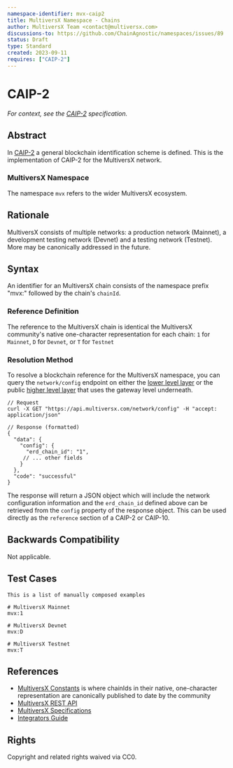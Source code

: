 ```yaml
---
namespace-identifier: mvx-caip2
title: MultiversX Namespace - Chains
author: MultiversX Team <contact@multiversx.com>
discussions-to: https://github.com/ChainAgnostic/namespaces/issues/89
status: Draft
type: Standard
created: 2023-09-11
requires: ["CAIP-2"]
---
```


# CAIP-2

_For context, see the [CAIP-2][] specification._

## Abstract

In [CAIP-2][] a general blockchain identification scheme is defined. 
This is the implementation of CAIP-2 for the MultiversX network.

### MultiversX Namespace

The namespace `mvx` refers to the wider MultiversX ecosystem.

## Rationale

MultiversX consists of multiple networks: a production network (Mainnet), a development testing network (Devnet)
and a testing network (Testnet). More may be canonically addressed in the future.

## Syntax

An identifier for an MultiversX chain consists of the namespace prefix "mvx:"
followed by the chain's `chainId`.

### Reference Definition

The reference to the MultiversX chain is identical the MultiversX community's native one-character representation for each chain:
`1` for `Mainnet`, 
`D` for `Devnet`, or
`T` for `Testnet`

### Resolution Method

To resolve a blockchain reference for the MultiversX namespace, you can query the `network/config` endpoint on either the [lower level layer](https://gateway.multiversx.com) or the public [higher level layer](https://api.multiversx.com) that uses the gateway level underneath.

```jsonc
// Request
curl -X GET "https://api.multiversx.com/network/config" -H "accept: application/json"

// Response (formatted)
{
  "data": {
    "config": {
      "erd_chain_id": "1",
     // ... other fields
    }
  },
  "code": "successful"
}
```

The response will return a JSON object which will include the network configuration information and
the `erd_chain_id` defined above can be retrieved from the `config` property of the
response object.
This can be used directly as the `reference` section of a CAIP-2 or CAIP-10.

## Backwards Compatibility

Not applicable.

## Test Cases

```
This is a list of manually composed examples

# MultiversX Mainnet
mvx:1

# MultiversX Devnet
mvx:D

# MultiversX Testnet
mvx:T
```

## References

- [MultiversX Constants][] is where chainIds in their native, one-character representation are canonically published to date by the community
- [MultiversX REST API][] 
- [MultiversX Specifications][]
- [Integrators Guide][] 

[MultiversX Docs]: https://docs.multiversx.com/
[MultiversX Specifications]: https://github.com/multiversx/mx-specs
[MultiversX Constants]: https://docs.multiversx.com/developers/constants
[MultiversX governance]: https://agora.multiversx.com/c/governance/9
[MultiversX REST API]: https://docs.multiversx.com/sdk-and-tools/rest-api
[Integrators Guide]: https://docs.multiversx.com/integrators/overview
[BIP_0173]: https://en.bitcoin.it/wiki/BIP_0173
[CAIP-2]: https://github.com/ChainAgnostic/CAIPs/blob/master/CAIPs/caip-2.md
[CAIP-10]: https://github.com/ChainAgnostic/CAIPs/blob/master/CAIPs/caip-10.md

## Rights

Copyright and related rights waived via CC0.
